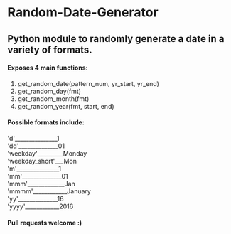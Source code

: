 # Random-Date-Generator
## Python module to randomly generate a date in a variety of formats.

#### Exposes 4 main functions:

1) get_random_date(pattern_num, yr_start, yr_end)
2) get_random_day(fmt)
3) get_random_month(fmt)
4) get_random_year(fmt, start, end)

#### Possible formats include:
'd'_______________1  
'dd'______________01  
'weekday'_________Monday  
'weekday_short'___Mon  
'm'_______________1  
'mm'______________01  
'mmm'_____________Jan  
'mmmm'____________January  
'yy'______________16  
'yyyy'____________2016  

#### Pull requests welcome :)